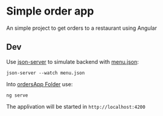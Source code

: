 # Simple order app
An simple project to get orders to a restaurant using Angular


## Dev
Use [json-server](https://www.npmjs.com/package/json-server) to simulate backend with [menu.json](./menu.json):
    
    json-server --watch menu.json

Into [ordersApp Folder](/ordersApp/) use:

    ng serve

The applivation will be started in `http://localhost:4200`